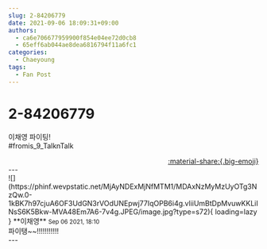 ```yaml
---
slug: 2-84206779
date: 2021-09-06 18:09:31+09:00
authors:
  - ca6e706677959900f854e04ee72d0cb8
  - 65eff6ab044ae8dea6816794f11a6fc1
categories:
  - Chaeyoung
tags:
  - Fan Post
---
```


# 2-84206779

<div class="post-container" markdown="1">
<div class="content-container md-sidebar__scrollwrap" markdown="1">

이채영 파이팅!<br>\#fromis_9_TalknTalk

</div>
</div>

<div style="text-align: right;" markdown="1">
<a href="https://weverse.io/fromis9/fanpost/2-84206779" style="text-align: right;">:material-share:{.big-emoji}</a>
</div>
---

<div class="comments-container md-sidebar__scrollwrap" markdown="1">
<div class="comment" markdown="1">
<div class='id-container' markdown="1">
![](https://phinf.wevpstatic.net/MjAyNDExMjNfMTM1/MDAxNzMyMzUyOTg3NzQw.0-1kBK7h97cjuA6OF3UdGN3rVOdUNEpwj77IqOPB6i4g.vliiUmBtDpMvuwKKLiINsS6K5Bkw-MVA48Em7A6-7v4g.JPEG/image.jpg?type=s72){ loading=lazy }
**<span class="artist">이채영</span>** <small>Sep 06 2021, 18:10</small><br>
</div>
<div class='comment-body' markdown="1">
파이탱~~!!!!!!!!!!!
</div>
</div>
</div>
---
